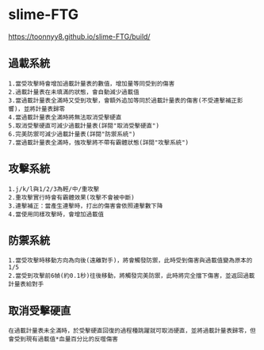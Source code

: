 # slime-FTG

https://toonnyy8.github.io/slime-FTG/build/

## 過載系統
```
1.當受攻擊時會增加過載計量表的數值，增加量等同受到的傷害
2.過載計量表在未填滿的狀態，會自動減少過載值
3.當過載計量表全滿時又受到攻擊，會額外追加等同於過載計量表的傷害(不受連擊補正影響)，並將計量表歸零
4.當過載計量表全滿時將無法取消受擊硬直
5.取消受擊硬直可減少過載計量表(詳閱"取消受擊硬直")
6.完美防禦可減少過載計量表(詳閱"防禦系統")
7.當過載計量表全滿時，強攻擊將不帶有霸體狀態(詳閱"攻擊系統")
```

## 攻擊系統
```
1.j/k/l與1/2/3為輕/中/重攻擊
2.重攻擊實行時會有霸體效果(攻擊不會被中斷)
3.連擊補正：當產生連擊時，打出的傷害會依照連擊數下降
4.當使用同樣攻擊時，會增加過載值
```

## 防禦系統
```
1.當受攻擊時移動方向為向後(遠離對手)，將會觸發防禦，此時受到傷害與過載值變為原本的1/5
2.當受到攻擊前6幀(約0.1秒)往後移動，將觸發完美防禦，此時將完全擋下傷害，並返回過載計量表給對手
```

## 取消受擊硬直
```
在過載計量表未全滿時，於受擊硬直回復的過程種跳躍就可取消硬直，並將過載計量表歸零，但會受到現有過載值*血量百分比的反噬傷害
```